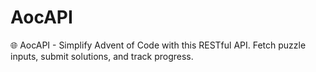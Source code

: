# AocAPI
🌐 AocAPI - Simplify Advent of Code with this RESTful API. Fetch puzzle inputs, submit solutions, and track progress.
